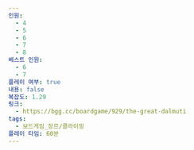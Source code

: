 ```yaml
---
인원:
  - 4
  - 5
  - 6
  - 7
  - 8
베스트 인원:
  - 6
  - 7
플레이 여부: true
내용: false
복잡도: 1.29
링크:
  - https://bgg.cc/boardgame/929/the-great-dalmuti
tags:
  - 보드게임_장르/클라이밍
플레이 타임: 60분
---
```

